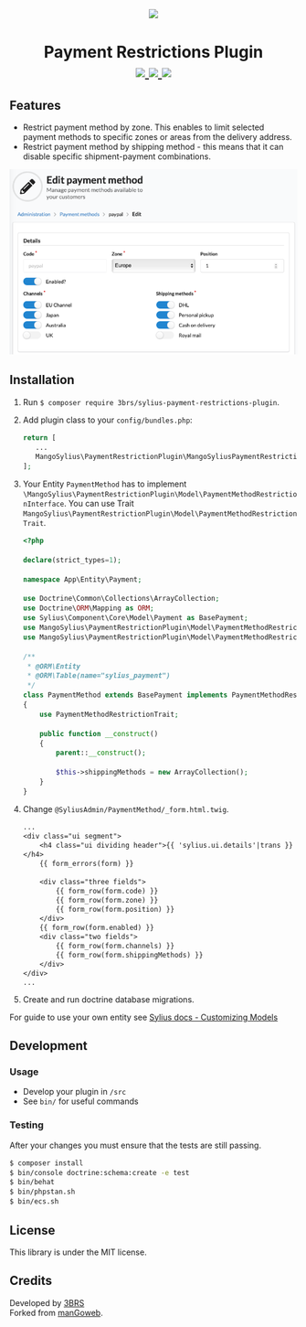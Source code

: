 <p align="center">
    <a href="https://www.3brs.com" target="_blank">
        <img src="https://3brs1.fra1.cdn.digitaloceanspaces.com/3brs/logo/3BRS-logo-sylius-200.png"/>
    </a>
</p>
<h1 align="center">
    Payment Restrictions Plugin
    <br />
    <a href="https://packagist.org/packages/3brs/sylius-payment-restrictions-plugin" title="License" target="_blank">
        <img src="https://img.shields.io/packagist/l/3brs/sylius-payment-restrictions-plugin.svg" />
    </a>
    <a href="https://packagist.org/packages/3brs/sylius-payment-restrictions-plugin" title="Version" target="_blank">
        <img src="https://img.shields.io/packagist/v/3brs/sylius-payment-restrictions-plugin.svg" />
    </a>
    <a href="https://circleci.com/gh/3BRS/sylius-payment-restrictions-plugin" title="Build status" target="_blank">
        <img src="https://circleci.com/gh/3BRS/sylius-payment-restrictions-plugin.svg?style=shield" />
    </a>
</h1>

## Features

 - Restrict payment method by zone. This enables to limit selected payment methods to specific zones or areas from the delivery address.
 - Restrict payment method by shipping method - this means that it can disable specific shipment-payment combinations.

<p align="center">
	<img src="https://raw.githubusercontent.com/3BRS/sylius-payment-restrictions-plugin/master/doc/admin.png"/>
</p>

## Installation

1. Run `$ composer require 3brs/sylius-payment-restrictions-plugin`.
1. Add plugin class to your `config/bundles.php`:
 
   ```php
   return [
      ...
      MangoSylius\PaymentRestrictionPlugin\MangoSyliusPaymentRestrictionPlugin::class => ['all' => true],
   ];
   ```
   
1. Your Entity `PaymentMethod` has to implement `\MangoSylius\PaymentRestrictionPlugin\Model\PaymentMethodRestrictionInterface`. You can use Trait `MangoSylius\PaymentRestrictionPlugin\Model\PaymentMethodRestrictionTrait`.
 
   ```php
   <?php 
   
   declare(strict_types=1);
   
   namespace App\Entity\Payment;
   
   use Doctrine\Common\Collections\ArrayCollection;
   use Doctrine\ORM\Mapping as ORM;
   use Sylius\Component\Core\Model\Payment as BasePayment;
   use MangoSylius\PaymentRestrictionPlugin\Model\PaymentMethodRestrictionInterface;
   use MangoSylius\PaymentRestrictionPlugin\Model\PaymentMethodRestrictionTrait;
   
   /**
    * @ORM\Entity
    * @ORM\Table(name="sylius_payment")
    */
   class PaymentMethod extends BasePayment implements PaymentMethodRestrictionInterface
   {
       use PaymentMethodRestrictionTrait;
   
       public function __construct()
       {
           parent::__construct();
       
           $this->shippingMethods = new ArrayCollection();
       }
   }
   ```

1. Change `@SyliusAdmin/PaymentMethod/_form.html.twig`.
 
    ```twig
    ...
    <div class="ui segment">
        <h4 class="ui dividing header">{{ 'sylius.ui.details'|trans }}</h4>
        {{ form_errors(form) }}

        <div class="three fields">
            {{ form_row(form.code) }}
            {{ form_row(form.zone) }}
            {{ form_row(form.position) }}
        </div>
        {{ form_row(form.enabled) }}
        <div class="two fields">
            {{ form_row(form.channels) }}
            {{ form_row(form.shippingMethods) }}
        </div>
    </div>
    ...
    ```

1. Create and run doctrine database migrations.

For guide to use your own entity see [Sylius docs - Customizing Models](https://docs.sylius.com/en/1.6/customization/model.html)

## Development

### Usage

- Develop your plugin in `/src`
- See `bin/` for useful commands

### Testing


After your changes you must ensure that the tests are still passing.

```bash
$ composer install
$ bin/console doctrine:schema:create -e test
$ bin/behat
$ bin/phpstan.sh
$ bin/ecs.sh
```

License
-------
This library is under the MIT license.

Credits
-------
Developed by [3BRS](https://3brs.com)<br>
Forked from [manGoweb](https://github.com/mangoweb-sylius/SyliusPaymentRestrictionsPlugin).

